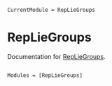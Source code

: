 ```@meta
CurrentModule = RepLieGroups
```

# RepLieGroups

Documentation for [RepLieGroups](https://github.com/ACEsuit/RepLieGroups.jl).

```@index
```

```@autodocs
Modules = [RepLieGroups]
```
